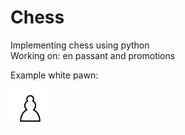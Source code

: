 # Chess
Implementing chess using python <br/>
Working on: en passant and promotions

<p>Example white pawn:</p>
<img src = "images/Chess_plt60.png" width = 60>
